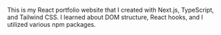 This is my React portfolio website that I created with Next.js, TypeScript, and Tailwind CSS. I learned about DOM structure, React hooks, and I utilized various npm packages.
